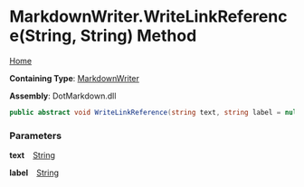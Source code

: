 # MarkdownWriter\.WriteLinkReference\(String, String\) Method

[Home](../../../README.md)

**Containing Type**: [MarkdownWriter](../README.md)

**Assembly**: DotMarkdown\.dll

```csharp
public abstract void WriteLinkReference(string text, string label = null)
```

### Parameters

**text** &ensp; [String](https://docs.microsoft.com/en-us/dotnet/api/system.string)

**label** &ensp; [String](https://docs.microsoft.com/en-us/dotnet/api/system.string)